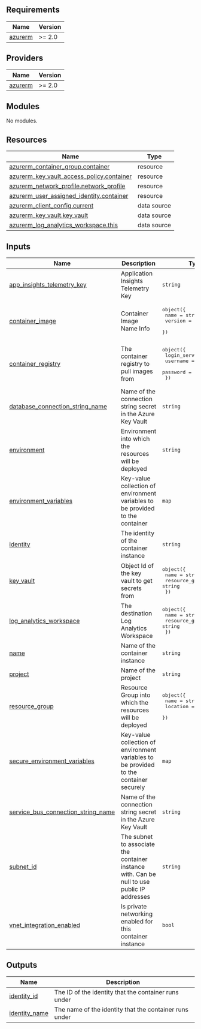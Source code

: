 <!-- BEGIN_TF_DOCS -->
## Requirements

| Name | Version |
|------|---------|
| <a name="requirement_azurerm"></a> [azurerm](#requirement\_azurerm) | >= 2.0 |

## Providers

| Name | Version |
|------|---------|
| <a name="provider_azurerm"></a> [azurerm](#provider\_azurerm) | >= 2.0 |

## Modules

No modules.

## Resources

| Name | Type |
|------|------|
| [azurerm_container_group.container](https://registry.terraform.io/providers/hashicorp/azurerm/latest/docs/resources/container_group) | resource |
| [azurerm_key_vault_access_policy.container](https://registry.terraform.io/providers/hashicorp/azurerm/latest/docs/resources/key_vault_access_policy) | resource |
| [azurerm_network_profile.network_profile](https://registry.terraform.io/providers/hashicorp/azurerm/latest/docs/resources/network_profile) | resource |
| [azurerm_user_assigned_identity.container](https://registry.terraform.io/providers/hashicorp/azurerm/latest/docs/resources/user_assigned_identity) | resource |
| [azurerm_client_config.current](https://registry.terraform.io/providers/hashicorp/azurerm/latest/docs/data-sources/client_config) | data source |
| [azurerm_key_vault.key_vault](https://registry.terraform.io/providers/hashicorp/azurerm/latest/docs/data-sources/key_vault) | data source |
| [azurerm_log_analytics_workspace.this](https://registry.terraform.io/providers/hashicorp/azurerm/latest/docs/data-sources/log_analytics_workspace) | data source |

## Inputs

| Name | Description | Type | Default | Required |
|------|-------------|------|---------|:--------:|
| <a name="input_app_insights_telemetry_key"></a> [app\_insights\_telemetry\_key](#input\_app\_insights\_telemetry\_key) | Application Insights Telemetry Key | `string` | n/a | yes |
| <a name="input_container_image"></a> [container\_image](#input\_container\_image) | Container Image Name Info | <pre>object({<br>    name    = string,<br>    version = string<br>  })</pre> | n/a | yes |
| <a name="input_container_registry"></a> [container\_registry](#input\_container\_registry) | The container registry to pull images from | <pre>object({<br>    login_server = string,<br>    username     = string,<br>    password     = string<br>  })</pre> | n/a | yes |
| <a name="input_database_connection_string_name"></a> [database\_connection\_string\_name](#input\_database\_connection\_string\_name) | Name of the connection string secret in the Azure Key Vault | `string` | n/a | yes |
| <a name="input_environment"></a> [environment](#input\_environment) | Environment into which the resources will be deployed | `string` | n/a | yes |
| <a name="input_environment_variables"></a> [environment\_variables](#input\_environment\_variables) | Key-value collection of environment variables to be provided to the container | `map` | `{}` | no |
| <a name="input_identity"></a> [identity](#input\_identity) | The identity of the container instance | `string` | n/a | yes |
| <a name="input_key_vault"></a> [key\_vault](#input\_key\_vault) | Object Id of the key vault to get secrets from | <pre>object({<br>    name                = string,<br>    resource_group_name = string<br>  })</pre> | n/a | yes |
| <a name="input_log_analytics_workspace"></a> [log\_analytics\_workspace](#input\_log\_analytics\_workspace) | The destination Log Analytics Workspace | <pre>object({<br>    name                = string,<br>    resource_group_name = string<br>  })</pre> | n/a | yes |
| <a name="input_name"></a> [name](#input\_name) | Name of the container instance | `string` | n/a | yes |
| <a name="input_project"></a> [project](#input\_project) | Name of the project | `string` | `"sbs"` | no |
| <a name="input_resource_group"></a> [resource\_group](#input\_resource\_group) | Resource Group into which the resources will be deployed | <pre>object({<br>    name     = string,<br>    location = string<br>  })</pre> | n/a | yes |
| <a name="input_secure_environment_variables"></a> [secure\_environment\_variables](#input\_secure\_environment\_variables) | Key-value collection of environment variables to be provided to the container securely | `map` | `{}` | no |
| <a name="input_service_bus_connection_string_name"></a> [service\_bus\_connection\_string\_name](#input\_service\_bus\_connection\_string\_name) | Name of the connection string secret in the Azure Key Vault | `string` | n/a | yes |
| <a name="input_subnet_id"></a> [subnet\_id](#input\_subnet\_id) | The subnet to associate the container instance with. Can be null to use public IP addresses | `string` | `null` | no |
| <a name="input_vnet_integration_enabled"></a> [vnet\_integration\_enabled](#input\_vnet\_integration\_enabled) | Is private networking enabled for this container instance | `bool` | `false` | no |

## Outputs

| Name | Description |
|------|-------------|
| <a name="output_identity_id"></a> [identity\_id](#output\_identity\_id) | The ID of the identity that the container runs under |
| <a name="output_identity_name"></a> [identity\_name](#output\_identity\_name) | The name of the identity that the container runs under |
<!-- END_TF_DOCS -->